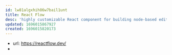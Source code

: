 ```yaml
---
id: lw81algxhih86w7bail1unt
title: React Flow
desc: 'highly customizable React component for building node-based editors and interactive diagrams'
updated: 1696015867927
created: 1696015820173
---
```


- url: https://reactflow.dev/
- 